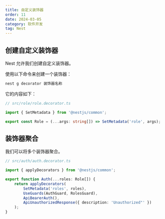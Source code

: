 ```yaml
---
title: 自定义装饰器
order: 11
date: 2024-03-05
category: 软件开发
tag: Nest
---
```


## 创建自定义装饰器

Nest 允许我们创建自定义装饰器。

使用以下命令来创建一个装饰器：

```bash
nest g decorator 装饰器名称
```

它的内容如下：

```typescript
// src/role/role.decorator.ts

import { SetMetadata } from '@nestjs/common';

export const Role = (...args: string[]) => SetMetadata('role', args);
```

## 装饰器聚合

我们可以将多个装饰器聚合。

```typescript
// src/auth/auth.decorator.ts

import { applyDecorators } from '@nestjs/common';

export function Auth(...roles: Role[]) {
    return applyDecorators(
        SetMetadata('roles', roles),
        UseGuards(AuthGuard, RolesGuard),
        ApiBearerAuth(),
        ApiUnauthorizedResponse({ description: 'Unauthorized"' })
    );
}
```
